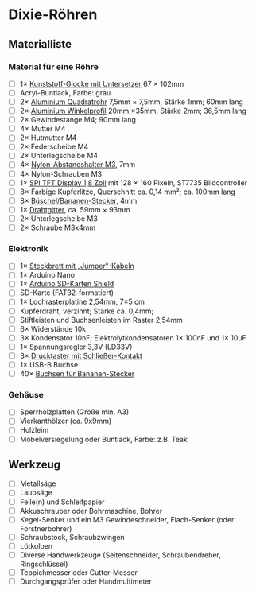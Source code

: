 # Dixie-Röhren

## Materialliste

### Material für eine Röhre
- [ ] 1× [Kunststoff-Glocke mit Untersetzer](https://www.opitec.de/basics/floristik/gefaesse/kunststoff--/kunststoff-glocke-mit-untersetzer-67-x-102-mm.html) 67 × 102mm 
- [ ] Acryl-Buntlack, Farbe: grau
- [ ] 2×  [Aluminium Quadratrohr](https://www.bauhaus.info/metallprofile-kunststoffprofile/kantoflex-quadratrohr/p/10521778) 7,5mm × 7,5mm, Stärke 1mm; 60mm lang
- [ ] 2× [Aluminium Winkelprofil](https://www.bauhaus.info/metallprofile-kunststoffprofile/kantoflex-winkelprofil/p/10520119) 20mm ×35mm, Stärke 2mm; 36,5mm lang                                  
- [ ] 2× Gewindestange M4; 90mm lang 
- [ ] 4× Mutter M4
- [ ] 2× Hutmutter M4
- [ ] 2× Federscheibe M4
- [ ] 2× Unterlegscheibe M4
- [ ] 4× [Nylon-Abstandshalter M3](https://www.amazon.de/gp/product/B00W79JXFA/), 7mm
- [ ] 4× Nylon-Schrauben M3
- [ ] 1× [SPI TFT Display 1,8 Zoll](https://www.amazon.de/gp/product/B078J5TS2G/) mit 128 × 160 Pixeln, ST7735 Bildcontroller
- [ ] 8× Farbige Kupferlitze, Querschnitt ca. 0,14 mm²; ca. 100mm lang
- [ ] 8× [Büschel/Bananen-Stecker](https://www.amazon.de/gp/product/B07S6MVTNQ/), 4mm
- [ ] 1× [Drahtgitter](https://www.amazon.de/gp/product/B07ZSS4ZQ6/), ca. 59mm × 93mm 
- [ ] 2× Unterlegscheibe M3
- [ ] 2× Schraube M3x4mm

### Elektronik
- [ ] 1× [Steckbrett mit „Jumper“-Kabeln](https://www.amazon.de/dp/B07NJ3FX25/)
- [ ] 1× Arduino Nano
- [ ] 1× [Arduino SD-Karten Shield](https://www.amazon.de/gp/product/B077MB17JB/) 
- [ ] SD-Karte (FAT32-formatiert)
- [ ] 1× Lochrasterplatine 2,54mm, 7×5 cm 
- [ ] Kupferdraht, verzinnt; Stärke ca. 0,4mm; 
- [ ] Stiftleisten und Buchsenleisten im Raster 2,54mm
- [ ] 6× Widerstände 10k
- [ ] 3× Kondensator 10nF; Elektrolytkondensatoren 1× 100nF und 1× 10µF 
- [ ] 1× Spannungsregler 3,3V (LD33V)
- [ ] 3× [Drucktaster mit Schließer-Kontakt](https://www.amazon.de/gp/product/B07Q6YPST6/)
- [ ] 1× USB-B Buchse
- [ ] 40× [Buchsen für Bananen-Stecker](https://www.amazon.de/gp/product/B07VWQQRHC/)

### Gehäuse
- [ ] Sperrholzplatten (Größe min. A3)
- [ ] Vierkanthölzer (ca. 9x9mm)
- [ ] Holzleim 
- [ ] Möbelversiegelung oder Buntlack, Farbe: z.B. Teak

## Werkzeug
- [ ] Metallsäge
- [ ] Laubsäge
- [ ] Feile(n) und Schleifpapier
- [ ] Akkuschrauber oder Bohrmaschine, Bohrer 
- [ ] Kegel-Senker und ein M3 Gewindeschneider, Flach-Senker (oder Forstnerbohrer)
- [ ] Schraubstock, Schraubzwingen
- [ ] Lötkolben
- [ ] Diverse Handwerkzeuge (Seitenschneider, Schraubendreher, Ringschlüssel)
- [ ] Teppichmesser oder Cutter-Messer
- [ ] Durchgangsprüfer oder Handmultimeter